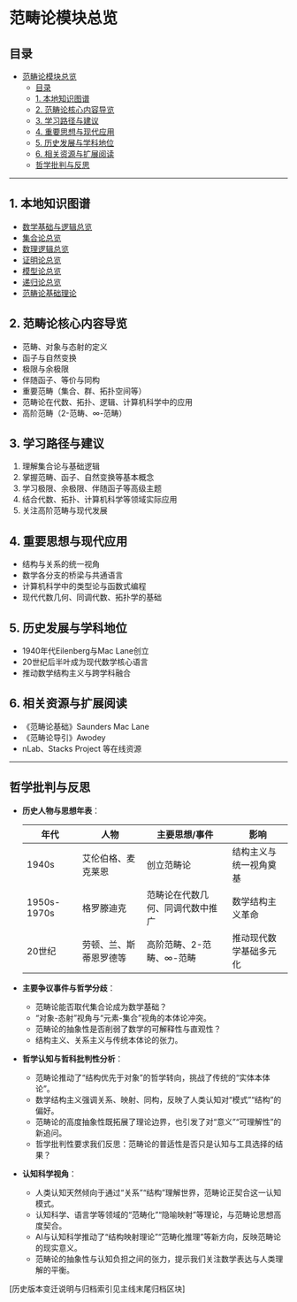 # 范畴论模块总览

<!-- 本地目录区块 -->
## 目录

- [范畴论模块总览](#范畴论模块总览)
  - [目录](#目录)
  - [1. 本地知识图谱](#1-本地知识图谱)
  - [2. 范畴论核心内容导览](#2-范畴论核心内容导览)
  - [3. 学习路径与建议](#3-学习路径与建议)
  - [4. 重要思想与现代应用](#4-重要思想与现代应用)
  - [5. 历史发展与学科地位](#5-历史发展与学科地位)
  - [6. 相关资源与扩展阅读](#6-相关资源与扩展阅读)
  - [哲学批判与反思](#哲学批判与反思)

---

## 1. 本地知识图谱

- [数学基础与逻辑总览](../00-数学基础与逻辑总览.md)
- [集合论总览](../01-集合论/00-集合论总览.md)
- [数理逻辑总览](../02-数理逻辑/00-数理逻辑总览.md)
- [证明论总览](../03-证明论/00-证明论总览.md)
- [模型论总览](../04-模型论/00-模型论总览.md)
- [递归论总览](../05-递归论/00-递归论总览.md)
- [范畴论基础理论](./01-基础理论.md)

## 2. 范畴论核心内容导览

- 范畴、对象与态射的定义
- 函子与自然变换
- 极限与余极限
- 伴随函子、等价与同构
- 重要范畴（集合、群、拓扑空间等）
- 范畴论在代数、拓扑、逻辑、计算机科学中的应用
- 高阶范畴（2-范畴、∞-范畴）

## 3. 学习路径与建议

1. 理解集合论与基础逻辑
2. 掌握范畴、函子、自然变换等基本概念
3. 学习极限、余极限、伴随函子等高级主题
4. 结合代数、拓扑、计算机科学等领域实际应用
5. 关注高阶范畴与现代发展

## 4. 重要思想与现代应用

- 结构与关系的统一视角
- 数学各分支的桥梁与共通语言
- 计算机科学中的类型论与函数式编程
- 现代代数几何、同调代数、拓扑学的基础

## 5. 历史发展与学科地位

- 1940年代Eilenberg与Mac Lane创立
- 20世纪后半叶成为现代数学核心语言
- 推动数学结构主义与跨学科融合

## 6. 相关资源与扩展阅读

- 《范畴论基础》Saunders Mac Lane
- 《范畴论导引》Awodey
- nLab、Stacks Project 等在线资源

---

## 哲学批判与反思

- **历史人物与思想年表**：

  | 年代 | 人物 | 主要思想/事件 | 影响 |
  |------|------|---------------|------|
  | 1940s | 艾伦伯格、麦克莱恩 | 创立范畴论 | 结构主义与统一视角奠基 |
  | 1950s-1970s | 格罗滕迪克 | 范畴论在代数几何、同调代数中推广 | 数学结构主义革命 |
  | 20世纪 | 劳顿、兰、斯蒂恩罗德等 | 高阶范畴、2-范畴、∞-范畴 | 推动现代数学基础多元化 |

- **主要争议事件与哲学分歧**：
  - 范畴论能否取代集合论成为数学基础？
  - “对象-态射”视角与“元素-集合”视角的本体论冲突。
  - 范畴论的抽象性是否削弱了数学的可解释性与直观性？
  - 结构主义、关系主义与传统本体论的张力。

- **哲学认知与哲科批判性分析**：
  - 范畴论推动了“结构优先于对象”的哲学转向，挑战了传统的“实体本体论”。
  - 数学结构主义强调关系、映射、同构，反映了人类认知对“模式”“结构”的偏好。
  - 范畴论的高度抽象性既拓展了理论边界，也引发了对“意义”“可理解性”的新追问。
  - 哲学批判性要求我们反思：范畴论的普适性是否只是认知与工具选择的结果？

- **认知科学视角**：
  - 人类认知天然倾向于通过“关系”“结构”理解世界，范畴论正契合这一认知模式。
  - 认知科学、语言学等领域的“范畴化”“隐喻映射”等理论，与范畴论思想高度契合。
  - AI与认知科学推动了“结构映射理论”“范畴化推理”等新方向，反映范畴论的现实意义。
  - 范畴论的抽象性与认知负担之间的张力，提示我们关注数学表达与人类理解的平衡。

[历史版本变迁说明与归档索引见主线末尾归档区块]
